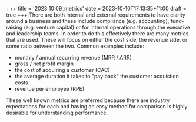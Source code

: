 +++
title = '2023 10 09_metrics'
date = 2023-10-10T17:13:35+11:00
draft = true
+++
There are both internal and external requirements to have clarity around a business and these include compliance (e.g. accounting), fund-raising (e.g. venture capital) or for internal operations through the executive and leadership teams.  In order to do this effectively there are many metrics that are used.  These will focus on either the cost side, the revenue side, or some ratio between the two.  Common examples include: 

- monthly / annual recurring revenue (MRR / ARR) 
- gross / net profit margin 
- the cost of acquiring a customer (CAC)
- the average duration it takes to "pay back" the customer acquistion costs 
- revenue per employee (RPE)

These well known metrics are preferred because there are industry expectations for each and having an easy method for comparison is highly desirable for understanding performance. 



